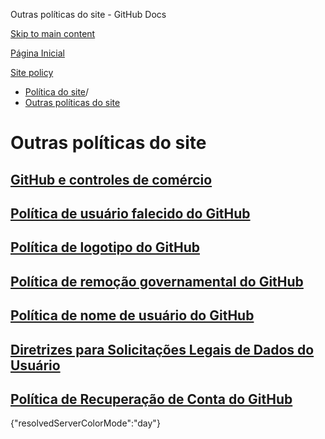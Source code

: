 Outras políticas do site - GitHub Docs

[Skip to main content](#main-content)

[Página Inicial](/pt)

[Site policy](/pt/site-policy)

* [Política do site](/pt/site-policy)/
* [Outras políticas do site](/pt/site-policy/other-site-policies)

Outras políticas do site
==========

[GitHub e controles de comércio](/pt/site-policy/other-site-policies/github-and-trade-controls)
----------

[Política de usuário falecido do GitHub](/pt/site-policy/other-site-policies/github-deceased-user-policy)
----------

[Política de logotipo do GitHub](/pt/site-policy/other-site-policies/github-logo-policy)
----------

[Política de remoção governamental do GitHub](/pt/site-policy/other-site-policies/github-government-takedown-policy)
----------

[Política de nome de usuário do GitHub](/pt/site-policy/other-site-policies/github-username-policy)
----------

[Diretrizes para Solicitações Legais de Dados do Usuário](/pt/site-policy/other-site-policies/guidelines-for-legal-requests-of-user-data)
----------

[Política de Recuperação de Conta do GitHub](/pt/site-policy/other-site-policies/github-account-recovery-policy)
----------

{"resolvedServerColorMode":"day"}
